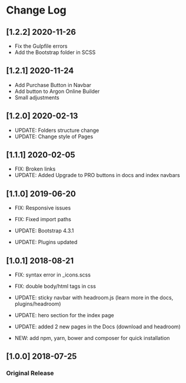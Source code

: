 # Change Log

## [1.2.2] 2020-11-26
- Fix the Gulpfile errors
- Add the Bootstrap folder in SCSS

## [1.2.1] 2020-11-24
- Add Purchase Button in Navbar
- Add button to Argon Online Builder
- Small adjustments

## [1.2.0] 2020-02-13

- UPDATE: Folders structure change
- UPDATE: Change style of Pages

## [1.1.1] 2020-02-05

- FIX: Broken links
- UPDATE: Added Upgrade to PRO buttons in docs and index navbars

## [1.1.0] 2019-06-20

- FIX: Responsive issues
- FIX: Fixed import paths

- UPDATE: Bootstrap 4.3.1
- UPDATE: Plugins updated

## [1.0.1] 2018-08-21

- FIX: syntax error in _icons.scss
- FIX: double body/html tags in css

- UPDATE: sticky navbar with headroom.js (learn more in the docs, plugins/headroom)
- UPDATE: hero section for the index page
- UPDATE: added 2 new pages in the Docs (download and headroom)

- NEW: add npm, yarn, bower and composer for quick installation

## [1.0.0] 2018-07-25

### Original Release
